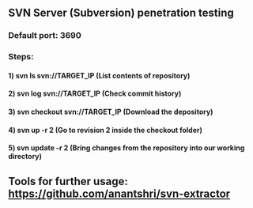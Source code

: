 ## SVN Server (Subversion) penetration testing

### Default port: 3690

### Steps:

#### 1) svn ls svn://TARGET_IP (List contents of repository)

#### 2) svn log svn://TARGET_IP (Check commit history)

#### 3) svn checkout svn://TARGET_IP (Download the depository)

#### 4) svn up -r 2 (Go to revision 2 inside the checkout folder)

#### 5) svn update -r 2 (Bring changes from the repository into our working directory)

## Tools for further usage: https://github.com/anantshri/svn-extractor
